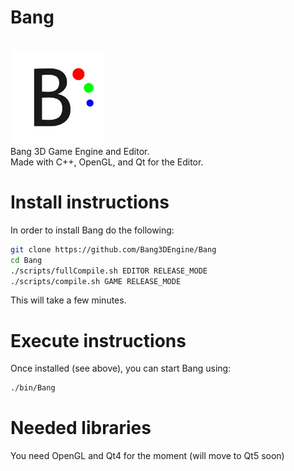# Bang
<br/>
<img src="/EngineAssets/BangLogo.png" width="150">
<br/>
Bang 3D Game Engine and Editor. <br/>
Made with C++, OpenGL, and Qt for the Editor.

# Install instructions
In order to install Bang do the following:
``` Bash
git clone https://github.com/Bang3DEngine/Bang
cd Bang
./scripts/fullCompile.sh EDITOR RELEASE_MODE
./scripts/compile.sh GAME RELEASE_MODE
```
This will take a few minutes.

# Execute instructions
Once installed (see above), you can start Bang using:
```Bash
./bin/Bang
```

# Needed libraries
You need OpenGL and Qt4 for the moment (will move to Qt5 soon)
